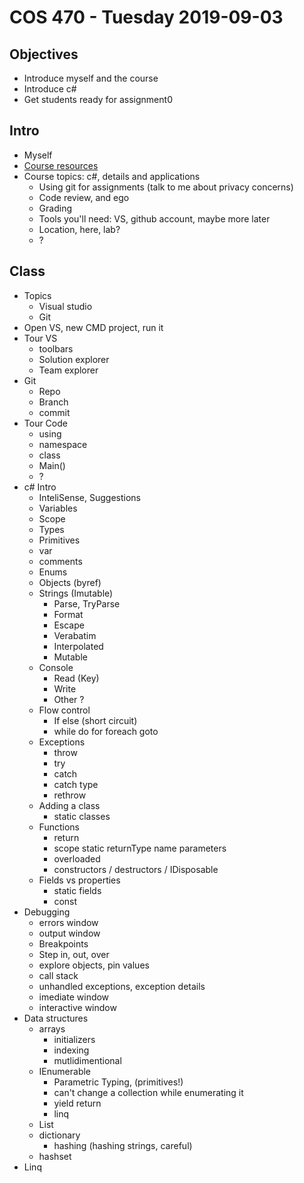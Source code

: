 # COS 470 - Tuesday 2019-09-03
## Objectives
* Introduce myself and the course
* Introduce c#
* Get students ready for assignment0

## Intro
* Myself
* [Course resources](www.github.com/blackboxlogic/Cos470)
* Course topics: c#, details and applications
  * Using git for assignments (talk to me about privacy concerns)
  * Code review, and ego
  * Grading
  * Tools you'll need: VS, github account, maybe more later
  * Location, here, lab?
  * ?

## Class
* Topics
  * Visual studio
  * Git
* Open VS, new CMD project, run it
* Tour VS
  * toolbars
  * Solution explorer
  * Team explorer
* Git
  * Repo
  * Branch
  * commit
* Tour Code
  * using
  * namespace
  * class
  * Main()
  * ?
* c# Intro
  * InteliSense, Suggestions
  * Variables
  * Scope
  * Types
  * Primitives
  * var
  * comments
  * Enums
  * Objects (byref)
  * Strings (Imutable)
    * Parse, TryParse
	* Format
	* Escape
	* Verabatim
	* Interpolated
	* Mutable
  * Console
    * Read (Key)
	* Write
	* Other ?
  * Flow control
    * If else (short circuit)
	* while do for foreach goto
  * Exceptions
    * throw
	* try
	* catch
	* catch type
	* rethrow
  * Adding a class
    * static classes
  * Functions
    * return
	* scope static returnType name parameters
	* overloaded
	* constructors / destructors / IDisposable
  * Fields vs properties
    * static fields
	* const
* Debugging
  * errors window
  * output window
  * Breakpoints
  * Step in, out, over
  * explore objects, pin values
  * call stack
  * unhandled exceptions, exception details
  * imediate window
  * interactive window
* Data structures
  * arrays
    * initializers
	* indexing
	* mutlidimentional
  * IEnumerable
    * Parametric Typing, (primitives!)
    * can't change a collection while enumerating it
    * yield return
	* linq
  * List
  * dictionary
    * hashing (hashing strings, careful)
  * hashset
* Linq

